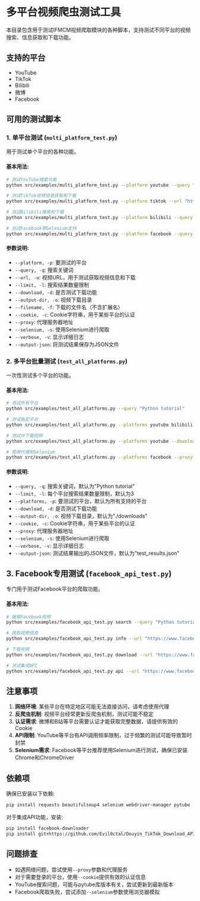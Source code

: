 # 多平台视频爬虫测试工具

本目录包含用于测试IFMCM视频爬取模块的各种脚本，支持测试不同平台的视频搜索、信息获取和下载功能。

## 支持的平台

- YouTube
- TikTok
- Bilibili
- 微博
- Facebook

## 可用的测试脚本

### 1. 单平台测试 (`multi_platform_test.py`)

用于测试单个平台的各种功能。

#### 基本用法:

```bash
# 测试YouTube搜索功能
python src/examples/multi_platform_test.py --platform youtube --query "Python tutorial" --limit 5

# 测试TikTok视频信息获取和下载
python src/examples/multi_platform_test.py --platform tiktok --url "https://www.tiktok.com/@user/video/123456789" --download

# 测试Bilibili搜索和下载
python src/examples/multi_platform_test.py --platform bilibili --query "编程教程" --limit 3 --download

# 测试Facebook带Selenium支持
python src/examples/multi_platform_test.py --platform facebook --query "programming" --selenium
```

#### 参数说明:

- `--platform, -p`: 要测试的平台
- `--query, -q`: 搜索关键词
- `--url, -u`: 视频URL，用于测试获取视频信息和下载
- `--limit, -l`: 搜索结果数量限制
- `--download, -d`: 是否测试下载功能
- `--output-dir, -o`: 视频下载目录
- `--filename, -f`: 下载的文件名（不含扩展名）
- `--cookie, -c`: Cookie字符串，用于某些平台的认证
- `--proxy`: 代理服务器地址
- `--selenium, -s`: 使用Selenium进行爬取
- `--verbose, -v`: 显示详细日志
- `--output-json`: 将测试结果保存为JSON文件

### 2. 多平台批量测试 (`test_all_platforms.py`)

一次性测试多个平台的功能。

#### 基本用法:

```bash
# 测试所有平台
python src/examples/test_all_platforms.py --query "Python tutorial"

# 测试指定平台
python src/examples/test_all_platforms.py --platforms youtube bilibili tiktok --query "Python教程"

# 测试并下载视频
python src/examples/test_all_platforms.py --platforms youtube --download

# 使用代理和Selenium
python src/examples/test_all_platforms.py --platforms facebook --proxy "http://127.0.0.1:7890" --selenium
```

#### 参数说明:

- `--query, -q`: 搜索关键词，默认为"Python tutorial"
- `--limit, -l`: 每个平台搜索结果数量限制，默认为3
- `--platforms, -p`: 要测试的平台，默认为所有支持的平台
- `--download, -d`: 是否测试下载功能
- `--output-dir, -o`: 视频下载目录，默认为"./downloads"
- `--cookie, -c`: Cookie字符串，用于某些平台的认证
- `--proxy`: 代理服务器地址
- `--selenium, -s`: 使用Selenium进行爬取
- `--verbose, -v`: 显示详细日志
- `--output-json`: 测试结果输出的JSON文件，默认为"test_results.json"

## 3. Facebook专用测试 (`facebook_api_test.py`)

专门用于测试Facebook平台的爬取功能。

#### 基本用法:

```bash
# 搜索Facebook视频
python src/examples/facebook_api_test.py search --query "Python tutorial" --limit 5

# 获取视频信息
python src/examples/facebook_api_test.py info --url "https://www.facebook.com/watch?v=123456789"

# 下载视频
python src/examples/facebook_api_test.py download --url "https://www.facebook.com/watch?v=123456789"

# 测试集成API
python src/examples/facebook_api_test.py api --url "https://www.facebook.com/watch?v=123456789" --download
```

## 注意事项

1. **网络环境**: 某些平台在特定地区可能无法直接访问，请考虑使用代理
2. **反爬虫机制**: 视频平台经常更新反爬虫机制，测试可能不稳定
3. **认证需求**: 微博和B站等平台需要认证才能获取完整数据，请提供有效的Cookie
4. **API限制**: YouTube等平台有API调用频率限制，过于频繁的测试可能导致暂时封禁
5. **Selenium需求**: Facebook等平台推荐使用Selenium进行测试，确保已安装Chrome和ChromeDriver

## 依赖项

确保已安装以下依赖:

```bash
pip install requests beautifulsoup4 selenium webdriver-manager pytube
```

对于集成API功能，安装:

```bash
pip install facebook-downloader
pip install git+https://github.com/Evil0ctal/Douyin_TikTok_Download_API.git
```

## 问题排查

- 如遇网络问题，尝试使用`--proxy`参数和代理服务
- 对于需要登录的平台，使用`--cookie`提供有效的认证信息
- YouTube搜索问题，可能与pytube库版本有关，尝试更新到最新版本
- Facebook爬取失败，尝试添加`--selenium`参数使用浏览器模拟 